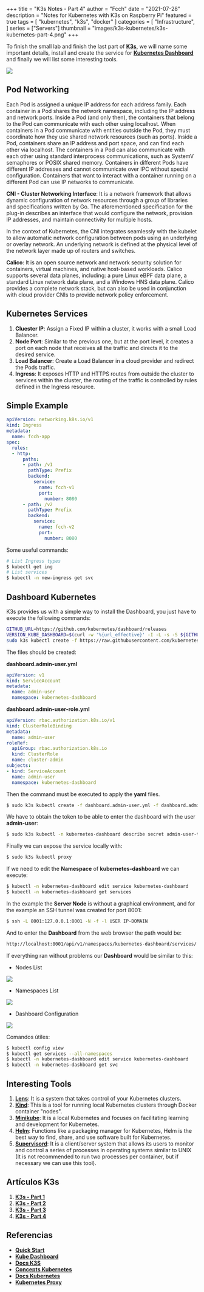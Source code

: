 +++
title = "K3s Notes - Part 4"
author = "Fcch"
date = "2021-07-28"
description = "Notes for Kubernetes with K3s on Raspberry Pi"
featured = true
tags = [
    "kubernetes",
    "k3s",
    "docker"
]
categories = [
    "Infrastructure",
]
series = ["Servers"]
thumbnail = "images/k3s-kubernetes/k3s-kubernetes-part-4.png"
+++

To finish the small lab and finish the last part of [**K3s**](https://k3s.io/), we will name some important details, install and create the service for [**Kubernetes Dashboard**](https://rancher.com/docs/k3s/latest/en/installation/kube-dashboard/) and finally we will list some interesting tools.

<!--more-->

![](/images/k3s-kubernetes/k3s-rpi-part-4.jpg)

## Pod Networking

Each Pod is assigned a unique IP address for each address family. Each container in a Pod shares the network namespace, including the IP address and network ports. Inside a Pod (and only then), the containers that belong to the Pod can communicate with each other using localhost. When containers in a Pod communicate with entities outside the Pod, they must coordinate how they use shared network resources (such as ports). Inside a Pod, containers share an IP address and port space, and can find each other via localhost. The containers in a Pod can also communicate with each other using standard interprocess communications, such as SystemV semaphores or POSIX shared memory. Containers in different Pods have different IP addresses and cannot communicate over IPC without special configuration. Containers that want to interact with a container running on a different Pod can use IP networks to communicate.

**CNI - Cluster Networking Interface**: It is a network framework that allows dynamic configuration of network resources through a group of libraries and specifications written by Go. The aforementioned specification for the plug-in describes an interface that would configure the network, provision IP addresses, and maintain connectivity for multiple hosts.

In the context of Kubernetes, the CNI integrates seamlessly with the kubelet to allow automatic network configuration between pods using an underlying or overlay network. An underlying network is defined at the physical level of the network layer made up of routers and switches.

**Calico**: It is an open source network and network security solution for containers, virtual machines, and native host-based workloads. Calico supports several data planes, including: a pure Linux eBPF data plane, a standard Linux network data plane, and a Windows HNS data plane. Calico provides a complete network stack, but can also be used in conjunction with cloud provider CNIs to provide network policy enforcement.

## Kubernetes Services

1. **Cluester IP**: Assign a Fixed IP within a cluster, it works with a small Load Balancer.
2. **Node Port**: Similar to the previous one, but at the port level, it creates a port on each node that receives all the traffic and directs it to the desired service.
3. **Load Balancer**: Create a Load Balancer in a cloud provider and redirect the Pods traffic.
4. **Ingress**: It exposes HTTP and HTTPS routes from outside the cluster to services within the cluster, the routing of the traffic is controlled by rules defined in the Ingress resource.

## Simple Example

```yaml
apiVersion: networking.k8s.io/v1
kind: Ingress
metadata:
  name: fcch-app
spec:
  rules:
  - http:
      paths:
      - path: /v1
        pathType: Prefix
        backend:
          service:
            name: fcch-v1
            port:
              number: 8080
      - path: /v2
        pathType: Prefix
        backend:
          service:
            name: fcch-v2
            port:
              number: 8080
```

Some useful commands:

```bash
# List Ingress types
$ kubectl get ing
# List services
$ kubectl -n new-ingress get svc
```

## Dashboard Kubernetes

K3s provides us with a simple way to install the Dashboard, you just have to execute the following commands:

```bash
GITHUB_URL=https://github.com/kubernetes/dashboard/releases
VERSION_KUBE_DASHBOARD=$(curl -w '%{url_effective}' -I -L -s -S ${GITHUB_URL}/latest -o /dev/null | sed -e 's|.*/||')
sudo k3s kubectl create -f https://raw.githubusercontent.com/kubernetes/dashboard/${VERSION_KUBE_DASHBOARD}/aio/deploy/recommended.yaml
```

The files should be created:

**dashboard.admin-user.yml**

```yaml
apiVersion: v1
kind: ServiceAccount
metadata:
  name: admin-user
  namespace: kubernetes-dashboard
```

**dashboard.admin-user-role.yml**

```yaml
apiVersion: rbac.authorization.k8s.io/v1
kind: ClusterRoleBinding
metadata:
  name: admin-user
roleRef:
  apiGroup: rbac.authorization.k8s.io
  kind: ClusterRole
  name: cluster-admin
subjects:
- kind: ServiceAccount
  name: admin-user
  namespace: kubernetes-dashboard
```

Then the command must be executed to apply the **yaml** files.

```bash
$ sudo k3s kubectl create -f dashboard.admin-user.yml -f dashboard.admin-user-role.yml
```

We have to obtain the token to be able to enter the dashboard with the user **admin-user**:

```bash
$ sudo k3s kubectl -n kubernetes-dashboard describe secret admin-user-token | grep '^token'
```

Finally we can expose the service locally with:

```bash
$ sudo k3s kubectl proxy
```

If we need to edit the **Namespace** of **kubernetes-dashboard** we can execute:

```bash
$ kubectl -n kubernetes-dashboard edit service kubernetes-dashboard
$ kubectl -n kubernetes-dashboard get services
```

In the example the **Server Node** is without a graphical environment, and for the example an SSH tunnel was created for port 8001:

```bash
$ ssh -L 8001:127.0.0.1:8001 -N -f -l USER IP-DOMAIN
```

And to enter the **Dashboard** from the web browser the path would be:

```bash
http://localhost:8001/api/v1/namespaces/kubernetes-dashboard/services/
```

If everything ran without problems our **Dashboard** would be similar to this:

- Nodes List

![](/images/k3s-kubernetes/kubernetes-dashboard-1.png)

- Namespaces List

![](/images/k3s-kubernetes/kubernetes-dashboard-2.png)

- Dashboard Configuration

![](/images/k3s-kubernetes/kubernetes-dashboard-3.png)

Comandos útiles:

```bash
$ kubectl config view
$ kubectl get services --all-namespaces
$ kubectl -n kubernetes-dashboard edit service kubernetes-dashboard
$ kubectl -n kubernetes-dashboard get svc
```

## Interesting Tools

1. [**Lens**](https://k8slens.dev/): It is a system that takes control of your Kubernetes clusters.
2. [**Kind**](https://kind.sigs.k8s.io/): This is a tool for running local Kubernetes clusters through Docker container "nodes".
3. [**Minikube**](https://minikube.sigs.k8s.io/docs/start/): It is a local Kubernetes and focuses on facilitating learning and development for Kubernetes.
4. [**Helm**](https://helm.sh/): Functions like a packaging manager for Kubernetes, Helm is the best way to find, share, and use software built for Kubernetes.
5. [**Supervisord**](http://supervisord.org/): It is a client/server system that allows its users to monitor and control a series of processes in operating systems similar to UNIX (It is not recommended to run two processes per container, but if necessary we can use this tool).

## Artículos K3s

1. [**K3s - Part 1**](https://blog.fcch.xyz/en/post/infrastructure/k3s-notes-first/)
2. [**K3s - Part 2**](https://blog.fcch.xyz/en/post/infrastructure/k3s-notes-second/)
3. [**K3s - Part 3**](https://blog.fcch.xyz/en/post/infrastructure/k3s-notes-third/)
4. [**K3s - Part 4**](https://blog.fcch.xyz/en/post/infrastructure/k3s-notes-fourth/)

## Referencias

- [**Quick Start**](https://rancher.com/docs/k3s/latest/en/quick-start/)
- [**Kube Dashboard**](https://rancher.com/docs/k3s/latest/en/installation/kube-dashboard/)
- [**Docs K3S**](https://rancher.com/docs/)
- [**Concepts Kubernetes**](https://kubernetes.io/es/docs/concepts/)
- [**Docs Kubernetes**](https://kubernetes.io/docs/tutorials/kubernetes-basics/)
- [**Kubernetes Proxy**](https:kubernetes-dashboard:/proxy/)